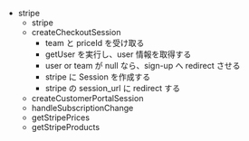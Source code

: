 - stripe
  - stripe
  - createCheckoutSession
    - team と priceId を受け取る
    - getUser を実行し、user 情報を取得する
    - user or team が null なら、sign-up へ redirect させる
    - stripe に Session を作成する
    - stripe の session_url に redirect する
  - createCustomerPortalSession
  - handleSubscriptionChange
  - getStripePrices
  - getStripeProducts
